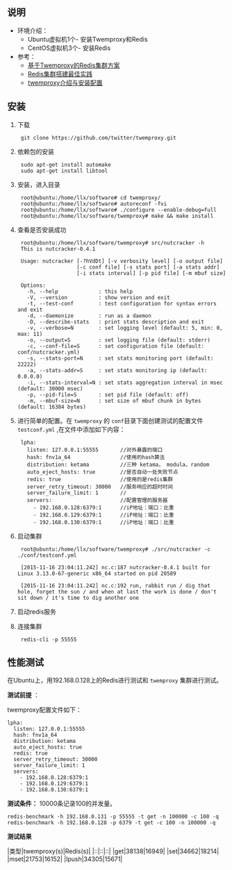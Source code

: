 ## 说明

 * 环境介绍：
   * Ubuntu虚拟机1个- 安装Twemproxy和Redis
   * CentOS虚拟机3个- 安装Redis
 * 参考：  
	 * [基于Twemproxy的Redis集群方案](http://www.cnblogs.com/haoxinyue/p/redis.html)  
	 * [Redis集群搭建最佳实践](http://www.tuicool.com/articles/iquMRn)  
	 * [twemproxy介绍与安装配置](http://mdba.cn/?p=157)

## 安装
1. 下载  

		git clone https://github.com/twitter/twemproxy.git
2. 依赖包的安装

		sudo apt-get install automake
		sudo apt-get install libtool
2. 安装，进入目录
		
		root@ubuntu:/home/llx/software# cd twemproxy/
		root@ubuntu:/home/llx/software# autoreconf -fvi
		root@ubuntu:/home/llx/software# ./configure --enable-debug=full
		root@ubuntu:/home/llx/software/twemproxy# make && make install

3. 查看是否安装成功

		root@ubuntu:/home/llx/software/twemproxy# src/nutcracker -h
		This is nutcracker-0.4.1
		
		Usage: nutcracker [-?hVdDt] [-v verbosity level] [-o output file]
		                  [-c conf file] [-s stats port] [-a stats addr]
		                  [-i stats interval] [-p pid file] [-m mbuf size]
		
		Options:
		  -h, --help             : this help
		  -V, --version          : show version and exit
		  -t, --test-conf        : test configuration for syntax errors and exit
		  -d, --daemonize        : run as a daemon
		  -D, --describe-stats   : print stats description and exit
		  -v, --verbose=N        : set logging level (default: 5, min: 0, max: 11)
		  -o, --output=S         : set logging file (default: stderr)
		  -c, --conf-file=S      : set configuration file (default: conf/nutcracker.yml)
		  -s, --stats-port=N     : set stats monitoring port (default: 22222)
		  -a, --stats-addr=S     : set stats monitoring ip (default: 0.0.0.0)
		  -i, --stats-interval=N : set stats aggregation interval in msec (default: 30000 msec)
		  -p, --pid-file=S       : set pid file (default: off)
		  -m, --mbuf-size=N      : set size of mbuf chunk in bytes (default: 16384 bytes)
4. 进行简单的配置。在 `twemproxy` 的 `conf`目录下面创建测试的配置文件`testconf.yml` ,在文件中添加如下内容：

		lpha:
		  listen: 127.0.0.1:55555		//对外暴露的端口
		  hash: fnv1a_64				//使用的hash算法
		  distribution: ketama			//三种 ketama， modula，random
		  auto_eject_hosts: true		//是否自动一处失败节点
		  redis: true					//使用的是redis集群
		  server_retry_timeout: 30000	//服务响应的超时时间
		  server_failure_limit: 1		//
		  servers:						//配置管理的服务器
		    - 192.168.0.128:6379:1		//iP地址：端口：比重
		    - 192.168.0.129:6379:1	    //iP地址：端口：比重
		    - 192.168.0.130:6379:1	    //iP地址：端口：比重
5. 启动集群

		root@ubuntu:/home/llx/software/twemproxy# ./src/nutcracker -c ./conf/testconf.yml 

		[2015-11-16 23:04:11.242] nc.c:187 nutcracker-0.4.1 built for Linux 3.13.0-67-generic x86_64 started on pid 20589

		[2015-11-16 23:04:11.242] nc.c:192 run, rabbit run / dig that hole, forget the sun / and when at last the work is done / don't sit down / it's time to dig another one

6. 启动redis服务

7. 连接集群

		redis-cli -p 55555

## 性能测试
在Ubuntu上，用192.168.0.128上的Redis进行测试和 `twemproxy` 集群进行测试。

**测试前提** ： 

twemproxy配置文件如下：

	lpha:
	  listen: 127.0.0.1:55555
	  hash: fnv1a_64
	  distribution: ketama
	  auto_eject_hosts: true
	  redis: true
	  server_retry_timeout: 30000
	  server_failure_limit: 1
	  servers:
	    - 192.168.0.128:6379:1
	    - 192.168.0.129:6379:1
	    - 192.168.0.130:6379:1

**测试条件：** 10000条记录100的并发量。

 	redis-benchmark -h 192.168.0.131 -p 55555 -t get -n 100000 -c 100 -q
 	redis-benchmark -h 192.168.0.128 -p 6379 -t get -c 100 -n 100000 -q

**测试结果** 

|类型|twemproxy(s)|Redis(s)|
|::|::|::|
|get|38138|16949|
|set|34662|18214|
|mset|21753|16152|
|lpush|34305|15671|




